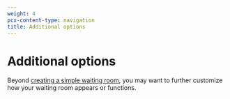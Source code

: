 ```yaml
---
weight: 4
pcx-content-type: navigation
title: Additional options
---
```


# Additional options

Beyond [creating a simple waiting room](/get-started), you may want to further customize how your waiting room appears or functions.

<DirectoryListing path="/how-to" />